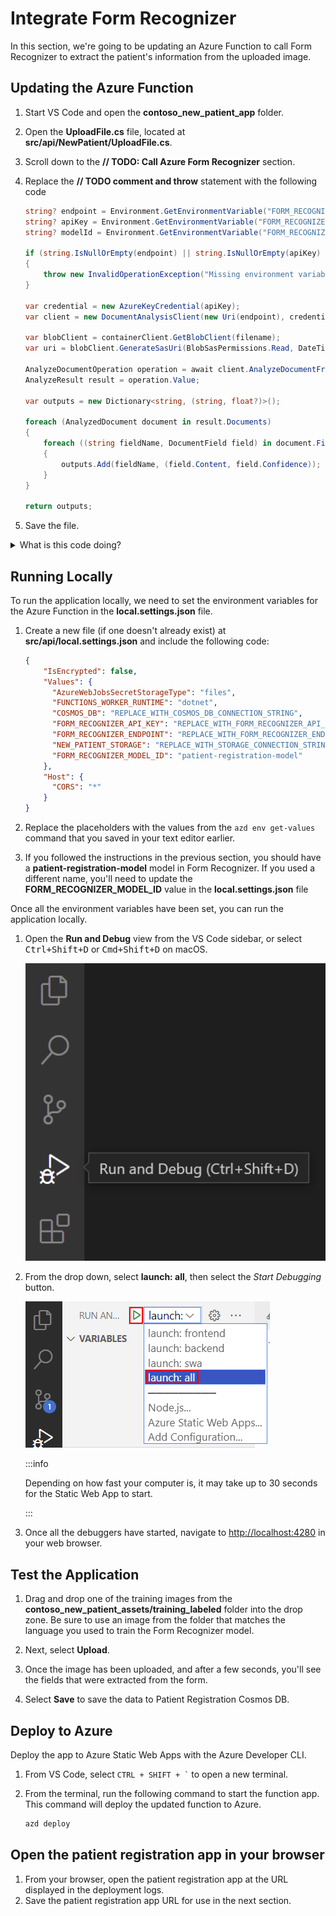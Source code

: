 # Integrate Form Recognizer

In this section, we're going to be updating an Azure Function to call Form Recognizer to extract the patient's information from the uploaded image.

## Updating the Azure Function

1. Start VS Code and open the **contoso_new_patient_app** folder.
1. Open the **UploadFile.cs** file, located at **src/api/NewPatient/UploadFile.cs**.
1. Scroll down to the **// TODO: Call Azure Form Recognizer** section.
1. Replace the **// TODO comment and throw** statement with the following code

   ```csharp
   string? endpoint = Environment.GetEnvironmentVariable("FORM_RECOGNIZER_ENDPOINT");
   string? apiKey = Environment.GetEnvironmentVariable("FORM_RECOGNIZER_API_KEY");
   string? modelId = Environment.GetEnvironmentVariable("FORM_RECOGNIZER_MODEL_ID");

   if (string.IsNullOrEmpty(endpoint) || string.IsNullOrEmpty(apiKey) || string.IsNullOrEmpty(modelId))
   {
       throw new InvalidOperationException("Missing environment variables");
   }

   var credential = new AzureKeyCredential(apiKey);
   var client = new DocumentAnalysisClient(new Uri(endpoint), credential);

   var blobClient = containerClient.GetBlobClient(filename);
   var uri = blobClient.GenerateSasUri(BlobSasPermissions.Read, DateTimeOffset.UtcNow.AddMinutes(5));

   AnalyzeDocumentOperation operation = await client.AnalyzeDocumentFromUriAsync(WaitUntil.Completed, modelId, uri);
   AnalyzeResult result = operation.Value;

   var outputs = new Dictionary<string, (string, float?)>();

   foreach (AnalyzedDocument document in result.Documents)
   {
       foreach ((string fieldName, DocumentField field) in document.Fields)
       {
           outputs.Add(fieldName, (field.Content, field.Confidence));
       }
   }

   return outputs;
   ```

1. Save the file.

<details>
<summary>What is this code doing?</summary>

Let's take some time to understand what this code is doing by breaking it down piece by piece.

```csharp
string? endpoint = Environment.GetEnvironmentVariable("FORM_RECOGNIZER_ENDPOINT");
string? apiKey = Environment.GetEnvironmentVariable("FORM_RECOGNIZER_API_KEY");
string? modelId = Environment.GetEnvironmentVariable("FORM_RECOGNIZER_MODEL_ID");

if (string.IsNullOrEmpty(endpoint) || string.IsNullOrEmpty(apiKey) || string.IsNullOrEmpty(modelId))
{
    throw new InvalidOperationException("Missing environment variables");
}
```

This first piece of code is retrieving the environment variables that contain the keys and other secret information for Form Recognizer, avoiding us from hard-coding them into the code. We've also got some `null` checking, to ensure that we have set the values.

```csharp
var credential = new AzureKeyCredential(apiKey);
var client = new DocumentAnalysisClient(new Uri(endpoint), credential);
```

Here, we're creating the connection to Form Recognizer using the endpoint and API key.

```csharp
var blobClient = containerClient.GetBlobClient(filename);
var uri = blobClient.GenerateSasUri(BlobSasPermissions.Read, DateTimeOffset.UtcNow.AddMinutes(5));
```

Form Recognizer will need a URL to the image that we want to analyze, so we're creating a SAS token for the image that we uploaded to Azure Storage, which will mean that only the Form Recognizer service can access the image.

```csharp
AnalyzeDocumentOperation operation = await client.AnalyzeDocumentFromUriAsync(WaitUntil.Completed, modelId, uri);
AnalyzeResult result = operation.Value;

var outputs = new Dictionary<string, (string, float?)>();

foreach (AnalyzedDocument document in result.Documents)
{
    foreach ((string fieldName, DocumentField field) in document.Fields)
    {
        outputs.Add(fieldName, (field.Content, field.Confidence));
    }
}

return outputs;
```

Lastly, we'll call Form Recognizer, telling it which image we want to analyze and what trained model to use for that. When the result comes back, we'll loop through the fields that were found and return them as a dictionary, which will later be stored in Cosmos DB.

</details>

## Running Locally

To run the application locally, we need to set the environment variables for the Azure Function in the **local.settings.json** file.

1. Create a new file (if one doesn't already exist) at **src/api/local.settings.json** and include the following code:

    ```json
    {
        "IsEncrypted": false,
        "Values": {
          "AzureWebJobsSecretStorageType": "files",
          "FUNCTIONS_WORKER_RUNTIME": "dotnet",          
          "COSMOS_DB": "REPLACE_WITH_COSMOS_DB_CONNECTION_STRING",
          "FORM_RECOGNIZER_API_KEY": "REPLACE_WITH_FORM_RECOGNIZER_API_KEY",
          "FORM_RECOGNIZER_ENDPOINT": "REPLACE_WITH_FORM_RECOGNIZER_ENDPOINT",
          "NEW_PATIENT_STORAGE": "REPLACE_WITH_STORAGE_CONNECTION_STRING",
          "FORM_RECOGNIZER_MODEL_ID": "patient-registration-model"
        },
        "Host": {
          "CORS": "*"
        }
    }
    ```

1. Replace the placeholders with the values from the `azd env get-values` command that you saved in your text editor earlier.
1. If you followed the instructions in the previous section, you should have a **patient-registration-model** model in Form Recognizer. If you used a different name, you'll need to update the **FORM_RECOGNIZER_MODEL_ID** value in the **local.settings.json** file

Once all the environment variables have been set, you can run the application locally.

1. Open the **Run and Debug** view from the VS Code sidebar, or select <kbd>Ctrl+Shift+D</kbd> or <kbd>Cmd+Shift+D</kbd> on macOS.

    ![The image shows how to launch the Run and Debug view](img/run.png)

1. From the drop down, select **launch: all**, then select the _Start Debugging_ button.

    ![The image shows how to select launch all](img/launch.png)

    :::info

    Depending on how fast your computer is, it may take up to 30 seconds for the Static Web App to start.

    :::

1. Once all the debuggers have started, navigate to [http://localhost:4280](http://localhost:4280) in your web browser.

## Test the Application

1. Drag and drop one of the training images from the **contoso_new_patient_assets/training_labeled** folder into the drop zone. Be sure to use an image from the folder that matches the language you used to train the Form Recognizer model.
1. Next, select **Upload**.
1. Once the image has been uploaded, and after a few seconds, you'll see the fields that were extracted from the form.
1. Select **Save** to save the data to Patient Registration Cosmos DB.

    <!-- ![The image shows the fields that were found in the image](img/fields.png) -->

## Deploy to Azure

Deploy the app to Azure Static Web Apps with the Azure Developer CLI.

1. From VS Code, select `` CTRL + SHIFT + ` `` to open a new terminal.
1. From the terminal, run the following command to start the function app. This command will deploy the updated function to Azure.

   ```bash
   azd deploy
   ```

## Open the patient registration app in your browser

1. From your browser, open the patient registration app at the URL displayed in the deployment logs.
1. Save the patient registration app URL for use in the next section.
